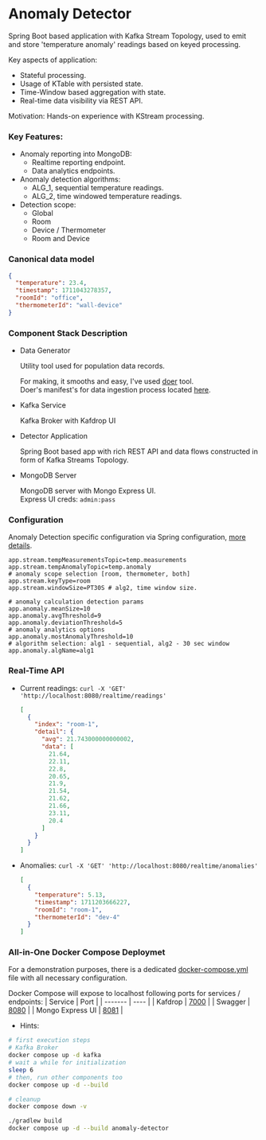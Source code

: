 # Anomaly Detector
Spring Boot based application with Kafka Stream Topology, used to emit and store 'temperature anomaly' readings
based on keyed processing.

Key aspects of application:
  - Stateful processing.
  - Usage of KTable with persisted state.
  - Time-Window based aggregation with state.
  - Real-time data visibility via REST API.

Motivation: Hands-on experience with KStream processing.

### Key Features:
 - Anomaly reporting into MongoDB:
   - Realtime reporting endpoint.
   - Data analytics endpoints.
 - Anomaly detection algorithms:
   - ALG_1, sequential temperature readings.
   - ALG_2, time windowed temperature readings.
 - Detection scope:
   - Global
   - Room
   - Device / Thermometer
   - Room and Device

### Canonical data model
```json
{
  "temperature": 23.4,
  "timestamp": 1711043278357,
  "roomId": "office",
  "thermometerId": "wall-device"
}
```

### Component Stack Description
- Data Generator
  
  Utility tool used for population data records.

  For making, it smooths and easy, I've used [doer](https://github.com/sygnowski/doer) tool.\
  Doer's manifest's for data ingestion process located [here](data-gen/).

- Kafka Service
  
  Kafka Broker with Kafdrop UI

- Detector Application

  Spring Boot based app with rich REST API and data flows constructed in form of Kafka Streams Topology.

- MongoDB Server
  
  MongoDB server with Mongo Express UI.\
  Express UI creds: `admin:pass`

### Configuration

  Anomaly Detection specific configuration via Spring configuration, [more details](https://docs.spring.io/spring-boot/docs/current/reference/htmlsingle/#features.external-config). 
  
  ```properties
  app.stream.tempMeasurementsTopic=temp.measurements
  app.stream.tempAnomalyTopic=temp.anomaly
  # anomaly scope selection [room, thermometer, both]
  app.stream.keyType=room
  app.stream.windowSize=PT30S # alg2, time window size.
  
  # anomaly calculation detection params 
  app.anomaly.meanSize=10
  app.anomaly.avgThreshold=9
  app.anomaly.deviationThreshold=5
  # anomaly analytics options
  app.anomaly.mostAnomalyThreshold=10
  # algorithm selection: alg1 - sequential, alg2 - 30 sec window
  app.anomaly.algName=alg1
  ```
### Real-Time API
  * Current readings: `curl -X 'GET' 'http://localhost:8080/realtime/readings'`
    ```json
    [
      {
        "index": "room-1",
        "detail": {
          "avg": 21.743000000000002,
          "data": [
            21.64,
            22.11,
            22.8,
            20.65,
            21.9,
            21.54,
            21.62,
            21.66,
            23.11,
            20.4
          ]
        }
      }
    ]
    ```
  * Anomalies: `curl -X 'GET' 'http://localhost:8080/realtime/anomalies'`
    ```json
    [
      {
        "temperature": 5.13,
        "timestamp": 1711203666227,
        "roomId": "room-1",
        "thermometerId": "dev-4"
      }
    ]
    ```
### All-in-One Docker Compose Deploymet

  For a demonstration purposes, there is a dedicated [docker-compose.yml](docker-compose.yml) file with all necessary configuration.

  Docker Compose will expose to localhost following ports for services / endpoints:
  | Service | Port |
  | ------- | ---- |
  | Kafdrop | [7000](http://localhost:7000) |
  | Swagger | [8080](http://localhost:8080/swagger-ui.html#/) |
  | Mongo Express UI | [8081](http://localhost:7000) |

  * Hints:

  ```bash
  # first execution steps
  # Kafka Broker
  docker compose up -d kafka
  # wait a while for initialization
  sleep 6 
  # then, run other components too
  docker compose up -d --build

  ```
  ```bash
  # cleanup
  docker compose down -v
  ```
  ```bash
  ./gradlew build
  docker compose up -d --build anomaly-detector 
  ```
